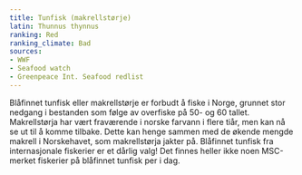 ```yaml
---
title: Tunfisk (makrellstørje)
latin: Thunnus thynnus
ranking: Red
ranking_climate: Bad
sources:
- WWF
- Seafood watch
- Greenpeace Int. Seafood redlist
---
```


Blåfinnet tunfisk eller makrellstørje er forbudt å fiske i Norge, grunnet stor nedgang i bestanden som følge av overfiske på 50- og 60 tallet. Makrellstørja har vært fraværende i norske farvann i flere tiår, men kan nå se ut til å komme tilbake. Dette kan henge sammen med de økende mengde makrell i Norskehavet, som makrellstørja jakter på. Blåfinnet tunfisk fra internasjonale fiskerier er et dårlig valg! Det finnes heller ikke noen MSC-merket fiskerier på blåfinnet tunfisk per i dag.
